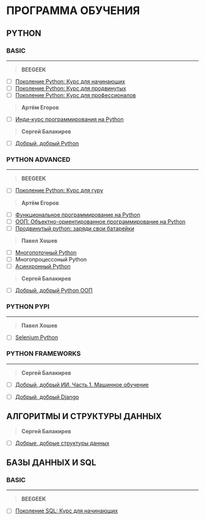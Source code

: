 # ПРОГРАММА ОБУЧЕНИЯ
## PYTHON
### BASIC
___
> **BEEGEEK**
- [ ] [Поколение Python: Курс для начинающих](https://github.com/tskdvraz0r/education/tree/main/stepik/beegeek/python_generation/01_course_for_beginners)
- [ ] [Поколение Python: Курс для продвинутых](https://github.com/tskdvraz0r/education/tree/main/stepik/beegeek/python_generation/02_course_for_advanced)
- [ ] [Поколение Python: Курс для профессионалов](https://github.com/tskdvraz0r/education/tree/main/stepik/beegeek/python_generation/03_course_for_professionals)

> **Артём Егоров**
- [ ] [Инди-курс программирования на Python](https://github.com/tskdvraz0r/education/tree/main/stepik/artyom_egorov/01_course_indie_python_programming)


> **Сергей Балакирев**
- [ ] [Добрый, добрый Python](https://github.com/tskdvraz0r/education/tree/main/stepik/sergey_balakirev/good_good_python/01_course_python)


### PYTHON ADVANCED
___
> **BEEGEEK**
- [ ] [Поколение Python: Курс для гуру](https://github.com/tskdvraz0r/education/tree/main/stepik/beegeek/python_generation/04_course_for_guru)

> **Артём Егоров**
- [ ] [Функциональное программирование на Python](https://github.com/tskdvraz0r/education/tree/main/stepik/artyom_egorov/02_course_functional_programming)
- [ ] [ООП: Объектно-ориентированное программирование на Python](https://github.com/tskdvraz0r/education/tree/main/stepik/artyom_egorov/03_course_python_oop)
- [ ] [Продвинутый python: заряди свои батарейки](https://github.com/tskdvraz0r/education/tree/main/stepik/artyom_egorov/04_course_advanced_python)

> **Павел Хошев**
- [ ] [Многопоточный Python](https://github.com/tskdvraz0r/education/tree/main/stepik/pavel_khoshev/01_course_multithreading_python)
- [ ] Многопроцесcоный Python
- [ ] [Асинхронный Python](https://github.com/tskdvraz0r/education/tree/main/stepik/pavel_khoshev/03_course_async_python)

> **Сергей Балакирев**
- [ ] [Добрый, добрый Python ООП](https://github.com/tskdvraz0r/education/tree/main/stepik/sergey_balakirev/good_good_python/02_course_python_oop)

### PYTHON PYPI
___
> **Павел Хошев**
- [ ] [Selenium Python](https://github.com/tskdvraz0r/education/tree/main/stepik/pavel_khoshev/04_course_python_selenium)


### PYTHON FRAMEWORKS
___
> **Сергей Балакирев**
- [ ] [Добрый, добрый ИИ. Часть 1. Машинное обучение](https://github.com/tskdvraz0r/education/tree/main/stepik/sergey_balakirev/good_good_python/03_course_ai_part_1_ml)
- [ ] [Добрый, добрый Django](https://github.com/tskdvraz0r/education/tree/main/stepik/sergey_balakirev/good_good_python/04_course_django)


## АЛГОРИТМЫ И СТРУКТУРЫ ДАННЫХ
> **Сергей Балакирев**
- [ ] [Добрые, добрые структуры данных](https://github.com/tskdvraz0r/education/tree/main/stepik/sergey_balakirev/other/01_course_data_structures)


## БАЗЫ ДАННЫХ И SQL
### BASIC
___
> **BEEGEEK**
- [ ] [Поколение SQL: Курс для начинающих](https://github.com/tskdvraz0r/education/tree/main/stepik/beegeek/sql_generation/01_course_for_beginners)